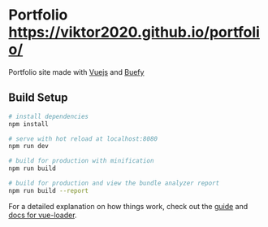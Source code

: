 # Portfolio https://viktor2020.github.io/portfolio/
Portfolio site made with [Vuejs](https://vuejs.org) and [Buefy](https://buefy.github.io/#/m)
## Build Setup

``` bash
# install dependencies
npm install

# serve with hot reload at localhost:8080
npm run dev

# build for production with minification
npm run build

# build for production and view the bundle analyzer report
npm run build --report
```

For a detailed explanation on how things work, check out the [guide](http://vuejs-templates.github.io/webpack/) and [docs for vue-loader](http://vuejs.github.io/vue-loader).
